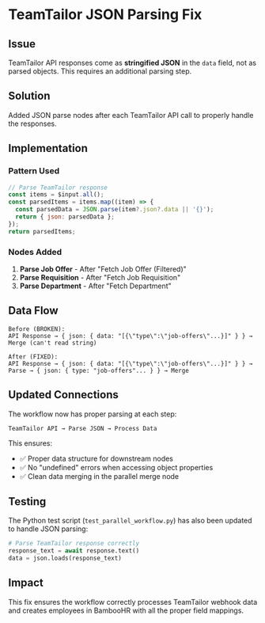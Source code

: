 # TeamTailor JSON Parsing Fix

## Issue
TeamTailor API responses come as **stringified JSON** in the `data` field, not as parsed objects. This requires an additional parsing step.

## Solution
Added JSON parse nodes after each TeamTailor API call to properly handle the responses.

## Implementation

### Pattern Used
```javascript
// Parse TeamTailor response
const items = $input.all();
const parsedItems = items.map((item) => {
  const parsedData = JSON.parse(item?.json?.data || '{}');
  return { json: parsedData };
});
return parsedItems;
```

### Nodes Added
1. **Parse Job Offer** - After "Fetch Job Offer (Filtered)"
2. **Parse Requisition** - After "Fetch Job Requisition"  
3. **Parse Department** - After "Fetch Department"

## Data Flow

```
Before (BROKEN):
API Response → { json: { data: "[{\"type\":\"job-offers\"...}]" } } → Merge (can't read string)

After (FIXED):
API Response → { json: { data: "[{\"type\":\"job-offers\"...}]" } } → Parse → { json: { type: "job-offers"... } } → Merge
```

## Updated Connections

The workflow now has proper parsing at each step:

```
TeamTailor API → Parse JSON → Process Data
```

This ensures:
- ✅ Proper data structure for downstream nodes
- ✅ No "undefined" errors when accessing object properties
- ✅ Clean data merging in the parallel merge node

## Testing

The Python test script (`test_parallel_workflow.py`) has also been updated to handle JSON parsing:

```python
# Parse TeamTailor response correctly
response_text = await response.text()
data = json.loads(response_text)
```

## Impact

This fix ensures the workflow correctly processes TeamTailor webhook data and creates employees in BambooHR with all the proper field mappings.


